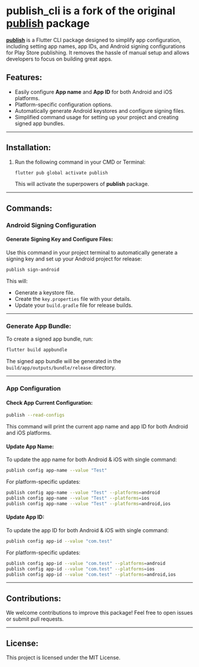 
# publish_cli is a fork of the original [publish](https://pub.dev/packages/publish) package

**[publish](https://pub.dev/packages/publish)** is a Flutter CLI package designed to simplify app configuration, including setting app names, app IDs, and Android signing configurations for Play Store publishing. It removes the hassle of manual setup and allows developers to focus on building great apps.

## Features:

- Easily configure **App name** and **App ID** for both Android and iOS platforms.
- Platform-specific configuration options.
- Automatically generate Android keystores and configure signing files.
- Simplified command usage for setting up your project and creating signed app bundles.

---

## Installation:

1. Run the following command in your CMD or Terminal:
   ```bash
   flutter pub global activate publish
   ```
   This will activate the superpowers of **publish** package.
---

## Commands:


### Android Signing Configuration

#### Generate Signing Key and Configure Files:
Use this command in your project terminal to automatically generate a signing key and set up your Android project for release:
```bash
publish sign-android
```

This will:
- Generate a keystore file.
- Create the `key.properties` file with your details.
- Update your `build.gradle` file for release builds.

---

### Generate App Bundle:

To create a signed app bundle, run:
```bash
flutter build appbundle
```

The signed app bundle will be generated in the `build/app/outputs/bundle/release` directory.

---

### App Configuration

#### Check App Current Configuration:
```bash
publish --read-configs
```

This command will print the current app name and app ID for both Android and iOS platforms.

#### Update App Name:
To update the app name for both Android & iOS with single command:
```bash
publish config app-name --value "Test"
```

For platform-specific updates:
```bash
publish config app-name --value "Test" --platforms=android
publish config app-name --value "Test" --platforms=ios
publish config app-name --value "Test" --platforms=android,ios
```

#### Update App ID:
To update the app ID for both Android & iOS with single command:
```bash
publish config app-id --value "com.test"
```

For platform-specific updates:
```bash
publish config app-id --value "com.test" --platforms=android
publish config app-id --value "com.test" --platforms=ios
publish config app-id --value "com.test" --platforms=android,ios
```

---

## Contributions:

We welcome contributions to improve this package! Feel free to open issues or submit pull requests.

---

## License:

This project is licensed under the MIT License.
